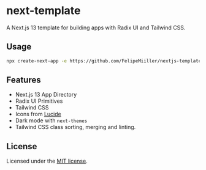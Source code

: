 # next-template

A Next.js 13 template for building apps with Radix UI and Tailwind CSS.

## Usage

```bash
npx create-next-app -e https://github.com/FelipeMiiller/nextjs-template.git
```

## Features

- Next.js 13 App Directory
- Radix UI Primitives
- Tailwind CSS
- Icons from [Lucide](https://lucide.dev)
- Dark mode with `next-themes`
- Tailwind CSS class sorting, merging and linting.

## License

Licensed under the [MIT license]().
